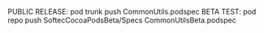 
PUBLIC RELEASE:  pod trunk push CommonUtils.podspec
BETA TEST:       pod repo push SoftecCocoaPodsBeta/Specs CommonUtilsBeta.podspec